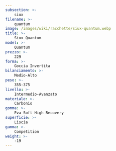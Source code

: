 ```yaml
---
subsection: >-
    siux
filename: >-
    quantum
image: /images/wiki/racchette/siux-quantum.webp
title: >-
    Siux Quantum
model: >-
    Quantum
prezzo: >-
    229
forma: >-
    Goccia Invertita
bilanciamento: >-
    Medio-Alto
peso: >-
    355-375
livello: >-
    Intermedio-Avanzato
materiale: >-
    Carbonio
gomma: >-
    Eva Soft High Recovery
superficie: >-
    Liscia
gamma: >-
    Competition
weight: >-
    -19
---
```

